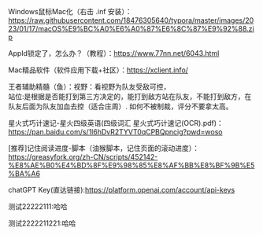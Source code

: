 Windows鼠标Mac化（右击 .inf 安装）：https://raw.githubusercontent.com/18476305640/typora/master/images/2023/01/17/macOS%E9%BC%A0%E6%A0%87%E6%8C%87%E9%92%88.zip

AppId锁定了，怎么办？（教程）：https://www.77nn.net/6043.html

Mac精品软件（软件应用下载+社区）：https://xclient.info/

王者辅助精髓（鱼）：视野：看视野为队友受敌可控，<br />站位:是根据是否能打到第三方决定的，能打到敌方站在队友，不能打到敌方，在队友后面为队友加血去控（适合庄周）. 如何不被制裁，评分不要拿太高。

星火式巧计速记-星火四级英语(四级词汇 星火式巧计速记(OCR).pdf)：https://pan.baidu.com/s/1l6hDvR2TYVT0qCPBQpncig?pwd=woso
 
[推荐]记住阅读进度-脚本（油猴脚本，记住页面的滚动进度）：https://greasyfork.org/zh-CN/scripts/452142-%E8%AE%B0%E4%BD%8F%E9%98%85%E8%AF%BB%E8%BF%9B%E5%BA%A6

chatGPT Key(直达链接):https://platform.openai.com/account/api-keys

测试22222111:哈哈

测试2222211221:哈哈






